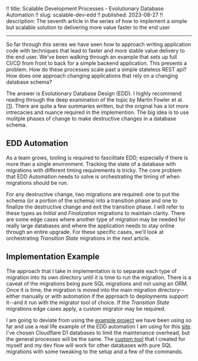 !! title: Scalable Development Processes - Evolutionary Database Automation
!! slug: scalable-dev-edd
!! published: 2023-08-27
!! description: The seventh article in the series of how to implement a simple but scalable solution to delivering more value faster to the end user

---

So far through this series we have seen how to approach writing application code with techniques that lead to faster
and more stable value delivery to the end user. We've been walking through an example that sets up full CI/CD from front
to back for a simple backend application. This presents a problem. How do these processes scale past a simple stateless 
REST api? How does one approach changing applications that rely on a changing database schema?

The answer is Evolutionary Database Design (EDD). I highly recommend reading through the deep examination of the topic by
Martin Fowler et al. [[1](https://martinfowler.com/articles/evodb.html)]. There are quite a few summaries written, but
the original has a lot more intrecacies and nuance required in the implemention. The big idea is to use mulitple phases of
change to make destructive changes in a database schema.


## EDD Automation

As a team grows, tooling is required to fascilitate EDD; especially if there is more than a single environment. Tracking
the state of a database with migrations with different timing requirements is tricky. The core problem that EDD
Automation needs to solve is orchestrating the timing of when migrations should be run.

For any destructive change, two migrations are required: one to put the schema (or a portion of the schema) into a 
transition phase and one to finalize the destructive change and exit the transition phase. I will refer to these types
as _Initial_ and _Finalization_ migrations to maintain clarity. There are some edge cases where another type of
migration may be needed for really large databases and where the application needs to stay online through an entire
upgrade. For these specific cases, we'll look at orchestrating _Transition State_ migrations in the next article.


## Implementation Example

The approach that I take in implementation is to separate each type of migration into its own directory until it is time
to run the migration. There is a caveat of the migrations being pure SQL migrations and not using an ORM. Once it is
time, the migration is moved into the main migration directory--either manually or with automation if the approach to
deployments support it--and it run with the migrator tool of choice. If the _Transition State_ migrations edge cases 
apply, a custom migrator may be required.

I am going to deviate from using the [example project](https://github.com/joseph-flinn/scalable-dev-processes-example)
we have been using so far and use a real life example of the EDD automation I am using for this
[site](https://github.com/joseph-flinn/site). I've chosen Cloudflare D1 databases to limit the maintenance overhead, but
the general processes will be the same. The [custom tool](https://github.com/joseph-flinn/site/blob/main/data/databases/eddm.py) 
that I created for myself and my dev flow will work for other databases with pure SQL migrations with some tweaking to
the setup and a few of the commands.


